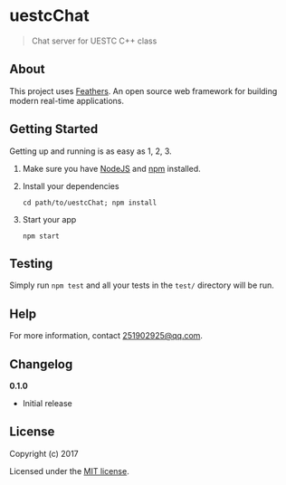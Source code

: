 # uestcChat

> Chat server for UESTC C++ class

## About

This project uses [Feathers](http://feathersjs.com). An open source web framework for building modern real-time applications.

## Getting Started

Getting up and running is as easy as 1, 2, 3.

1. Make sure you have [NodeJS](https://nodejs.org/) and [npm](https://www.npmjs.com/) installed.
2. Install your dependencies

    ```
    cd path/to/uestcChat; npm install
    ```

3. Start your app

    ```
    npm start
    ```

## Testing

Simply run `npm test` and all your tests in the `test/` directory will be run.

## Help

For more information, contact 251902925@qq.com.

## Changelog

__0.1.0__

- Initial release

## License

Copyright (c) 2017

Licensed under the [MIT license](LICENSE).
